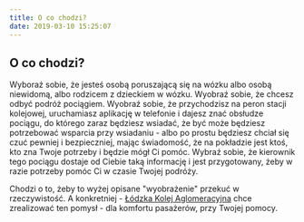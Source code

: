 ```yaml
---
title: O co chodzi?
date: 2019-03-10 15:25:07
---
```


## O co chodzi?
Wyboraź sobie, że jesteś osobą poruszającą się na wózku albo osobą niewidomą, albo rodzicem z dzieckiem w wózku. Wyobraź sobie, że chcesz odbyć podróż pociągiem. Wyobraź sobie, że przychodzisz na peron stacji kolejowej, uruchamiasz aplikację w telefonie i dajesz znać obsłudze pociągu, do którego zaraz będziesz wsiadać, że być może będziesz potrzebować wsparcia przy wsiadaniu - albo po prostu będziesz chciał się czuć pewniej i bezpieczniej, mając świadomość, że na pokładzie jest ktoś, kto zna Twoje potrzeby i będzie mógł Ci pomóc. Wybraź sobie, że kierownik tego pociągu dostaje od Ciebie taką informację i jest przygotowany, żeby w razie potrzeby pomóc Ci w czasie Twojej podróży.

Chodzi o to, żeby to wyżej opisane "wyobrażenie" przekuć w rzeczywistość. A konkretniej - [Łódzka Kolej Aglomeracyjna](https://lka.lodzkie.pl) chce zrealizować ten pomysł - dla komfortu pasażerów, przy Twojej pomocy.